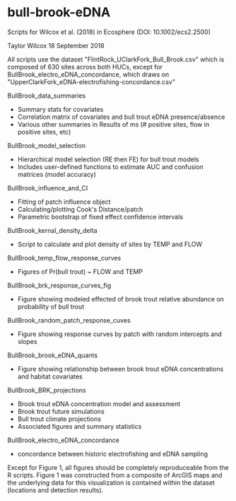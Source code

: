 # bull-brook-eDNA
Scripts for Wilcox et al. (2018) in Ecosphere (DOI: 10.1002/ecs2.2500)

Taylor Wilcox
18 September 2018

All scripts use the dataset "FlintRock_UClarkFork_Bull_Brook.csv" which is composed of 630 sites across both HUCs,
except for BullBrook_electro_eDNA_concordance, which draws on "UpperClarkFork_eDNA-electrofishing-concordance.csv"

BullBrook_data_summaries
* Summary stats for covariates 
* Correlation matrix of covariates and bull trout eDNA presence/absence
* Various other summaries in Results of ms (# positive sites, flow in positive sites, etc)

BullBrook_model_selection
* Hierarchical model selection (RE then FE) for bull trout models
* Includes user-defined functions to estimate AUC and confusion matrices (model accuracy)

BullBrook_influence_and_CI
* Fitting of patch influence object
* Calculating/plotting Cook's Distance/patch
* Parametric bootstrap of fixed effect confidence intervals

BullBrook_kernal_density_delta
* Script to calculate and plot density of sites by TEMP and FLOW

BullBrook_temp_flow_response_curves
* Figures of Pr(bull trout) ~ FLOW and TEMP

BullBrook_brk_response_curves_fig
* Figure showing modeled effected of brook trout relative abundance on probability of bull trout

BullBrook_random_patch_response_cuves
* Figure showing response curves by patch with random intercepts and slopes

BullBrook_brook_eDNA_quants
* Figure showing relationship between brook trout eDNA concentrations and habitat covariates

BullBrook_BRK_projections
* Brook trout eDNA concentration model and assessment
* Brook trout future simulations
* Bull trout climate projections
* Associated figures and summary statistics

BullBrook_electro_eDNA_concordance
* concordance between historic electrofishing and eDNA sampling

Except for Figure 1, all figures should be completely reproduceable from the R scripts. Figure 1 was constructed from a composite of ArcGIS maps and the underlying data for this visualization is contained within the dataset (locations and detection results).
